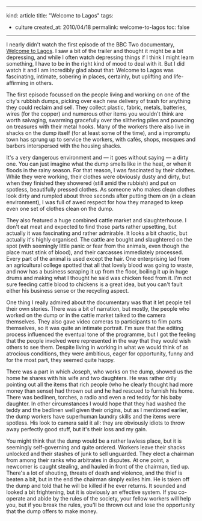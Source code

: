-----
kind: article
title: "Welcome to Lagos"
tags:
- culture
created_at: 2010/04/18
permalink: welcome-to-lagos
toc: false
-----

<p>I nearly didn't watch the first episode of the BBC Two documentary, <a href="http://www.bbc.co.uk/programmes/b00s3vdm">Welcome to Lagos</a>. I saw a bit of the trailer and thought it might be a bit depressing, and while I often watch depressing things if I think I might learn something, I have to be in the right kind of mood to deal with it. But I did watch it and I am incredibly glad about that: Welcome to Lagos was fascinating, intimate, sobering in places, certainly, but uplifting and life-affirming in others.</p>

<p>The first episode focussed on the people living and working on one of the city's rubbish dumps, picking over each new delivery of trash for anything they could reclaim and sell. They collect plastic, fabric, metals, batteries, wires (for the copper) and numerous other items you wouldn't think are worth salvaging, swarming gracefully over the slithering piles and pouncing on treasures with their metal hooks. Many of the workers there also live in shacks on the dump itself (for at least some of the time), and a impromptu town has sprung up to service the workers, with caf&eacute;s, shops, mosques and barbers interspersed with the housing shacks.</p>

<p>It's a very dangerous environment and &mdash; it goes without saying &mdash; a dirty one. You can just imagine what the dump smells like in the heat, or when it floods in the rainy season. For that reason, I was fascinated by their clothes. While they were working, their clothes were obviously dusty and dirty, but when they finished they showered (still amid the rubbish) and put on spotless, beautifully pressed clothes. As someone who makes clean clothes look dirty and rumpled about three seconds after putting them on (in a clean environment), I was full of awed respect for how they managed to keep even one set of clothes clean on the dump.</p>



<p>They also featured a huge combined cattle market and slaughterhouse. I don't eat meat and expected to find those parts rather upsetting, but actually it was fascinating and rather admirable. It looks a bit chaotic, but actually it's highly organised. The cattle are bought and slaughtered on the spot (with seemingly little panic or fear from the animals, even though the place must stink of blood), and their carcasses immediately processed. Every part of the animal is used except the hair. One enterprising lad from an agricultural college spotted that all that lovely blood was going to waste, and now has a business scraping it up from the floor, boiling it up in huge drums and making what I thought he said was chicken feed from it. I'm not sure feeding cattle blood to chickens is a great idea, but you can't fault either his business sense or the recycling aspect.</p>

<p>One thing I really admired about the documentary was that it let people tell their own stories. There was a bit of narration, but mostly, the people who worked on the dump or in the cattle market talked to the camera themselves. They also gave video cameras to participants to film parts themselves, so it was quite an intimate portrait. I'm sure that the editing process influenced the eventual tone of the programme, but I got the feeling that the people involved were represented in the way that they would wish others to see them. Despite living in working in what we would think of as atrocious conditions, they were ambitious, eager for opportunity, funny and for the most part, they seemed quite happy.</p>

<p>There was a part in which Joseph, who works on the dump, showed us the home he shares with his wife and two daughters. He was rather drily pointing out all the items that rich people (who he clearly thought had more money than sense) had thrown out and he had rescued to furnish his home. There was bedlinen, torches, a radio and even a red teddy for his baby daughter. In other circumstances I would hope that they had washed the teddy and the bedlinen well given their origins, but as I mentioned earlier, the dump workers have superhuman laundry skills and the items were spotless. His look to camera said it all: they are obviously idiots to throw away perfectly good stuff, but it's their loss and my gain.</p>

<p>You might think that the dump would be a rather lawless place, but it is seemingly self-governing and quite ordered. Workers leave their shacks unlocked and their stashes of junk to sell unguarded. They elect a chairman from among their ranks who arbitrates in disputes. At one point, a newcomer is caught stealing, and hauled in  front of the chairman, tied up. There's a lot of shouting, threats of death and violence, and the thief is beaten a bit, but in the end the chairman simply exiles him. He is taken off the dump and told that he will be killed if he ever returns. It sounded and looked a bit frightening, but it is obviously an effective system. If you co-operate and abide by the rules of the society, your fellow workers will help you, but if you break the rules, you'll be thrown out and lose the opportunity that the dump offers to make money.</p>
